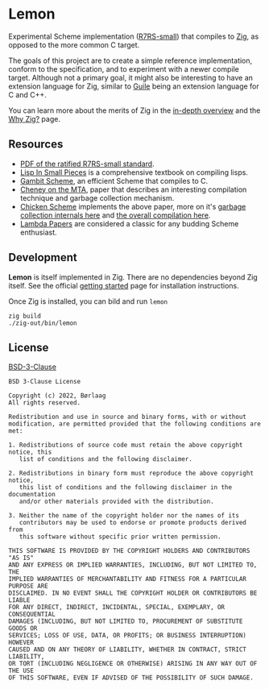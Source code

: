 # Lemon

Experimental Scheme implementation ([R7RS-small](https://small.r7rs.org/)) that compiles to [Zig](https://ziglang.org/), as opposed to the more common C target. 

The goals of this project are to create a simple reference implementation, conform to the specification, and to experiment with a newer compile target. Although not a primary goal, it might also be interesting to have an extension language for Zig, similar to [Guile](https://www.gnu.org/software/guile/) being an extension language for C and C++.

You can learn more about the merits of Zig in the [in-depth overview](https://ziglang.org/learn/overview/) and the [Why Zig?](https://ziglang.org/learn/why_zig_rust_d_cpp/) page.

## Resources

- [PDF of the ratified R7RS-small standard](https://small.r7rs.org/attachment/r7rs.pdf).
- [Lisp In Small Pieces](https://www.cambridge.org/core/books/lisp-in-small-pieces/66FD2BE3EDDDC68CA87D652C82CF849E) is a comprehensive textbook on compiling lisps.
- [Gambit Scheme](https://github.com/gambit/gambit), an efficient Scheme that compiles to C.
- [Cheney on the MTA](https://dl.acm.org/doi/pdf/10.1145/214448.214454), paper that describes an interesting compilation technique and garbage collection mechanism.
- [Chicken Scheme](https://call-cc.org/) implements the above paper, more on it's [garbage collection internals here](https://www.more-magic.net/posts/internals-gc.html) and [the overall compilation here](https://wiki.call-cc.org/chicken-compilation-process).
- [Lambda Papers](https://en.wikisource.org/wiki/Lambda_Papers) are considered a classic for any budding Scheme enthusiast.

## Development

**Lemon** is itself implemented in Zig. There are no dependencies beyond Zig itself. See the official [getting started](https://ziglang.org/learn/getting-started/#installing-zig) page for installation instructions.

Once Zig is installed, you can bild and run `lemon`

```
zig build
./zig-out/bin/lemon
```

## License

[BSD-3-Clause](https://github.com/Borlaag/Lemon/blob/main/LICENSE)

```
BSD 3-Clause License

Copyright (c) 2022, Børlaag
All rights reserved.

Redistribution and use in source and binary forms, with or without
modification, are permitted provided that the following conditions are met:

1. Redistributions of source code must retain the above copyright notice, this
   list of conditions and the following disclaimer.

2. Redistributions in binary form must reproduce the above copyright notice,
   this list of conditions and the following disclaimer in the documentation
   and/or other materials provided with the distribution.

3. Neither the name of the copyright holder nor the names of its
   contributors may be used to endorse or promote products derived from
   this software without specific prior written permission.

THIS SOFTWARE IS PROVIDED BY THE COPYRIGHT HOLDERS AND CONTRIBUTORS "AS IS"
AND ANY EXPRESS OR IMPLIED WARRANTIES, INCLUDING, BUT NOT LIMITED TO, THE
IMPLIED WARRANTIES OF MERCHANTABILITY AND FITNESS FOR A PARTICULAR PURPOSE ARE
DISCLAIMED. IN NO EVENT SHALL THE COPYRIGHT HOLDER OR CONTRIBUTORS BE LIABLE
FOR ANY DIRECT, INDIRECT, INCIDENTAL, SPECIAL, EXEMPLARY, OR CONSEQUENTIAL
DAMAGES (INCLUDING, BUT NOT LIMITED TO, PROCUREMENT OF SUBSTITUTE GOODS OR
SERVICES; LOSS OF USE, DATA, OR PROFITS; OR BUSINESS INTERRUPTION) HOWEVER
CAUSED AND ON ANY THEORY OF LIABILITY, WHETHER IN CONTRACT, STRICT LIABILITY,
OR TORT (INCLUDING NEGLIGENCE OR OTHERWISE) ARISING IN ANY WAY OUT OF THE USE
OF THIS SOFTWARE, EVEN IF ADVISED OF THE POSSIBILITY OF SUCH DAMAGE.
```
